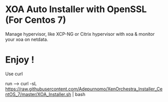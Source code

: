 # XOA Auto Installer with OpenSSL (For Centos 7)
  Manage hypervisor, like XCP-NG or Citrix hypervisor with xoa & monitor your xoa on netdata.
  
# Enjoy !

Use curl 

run --> curl -sL https://raw.githubusercontent.com/Adepurnomo/XenOrchestra_Installer_CentOS_7/master/XOA_Installer.sh | bash
